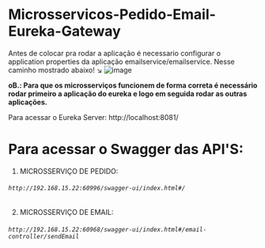 # Microsservicos-Pedido-Email-Eureka-Gateway


Antes de colocar pra rodar a aplicação é necessario configurar o application properties da aplicação emailservice/emailservice.
Nesse caminho mostrado abaixo! ↘️
![image](https://github.com/pedromatos2806/Microsservicos-SpringBoot-Pedido-Email-Eureka-Gateway/assets/112106104/2af5cdb4-8888-41ff-82cf-7866a25e6b39)

<strong>oB.: Para que os microsserviços funcionem de forma correta é necessário rodar primeiro a aplicação do eureka e logo em seguida rodar as outras aplicações.</strong>

Para acessar o Eureka Server: 
http://localhost:8081/


Para acessar o Swagger das API'S:
===

1. MICROSSERVIÇO DE PEDIDO:
###### `http://192.168.15.22:60996/swagger-ui/index.html#/`

2. MICROSSERVIÇO DE EMAIL:
###### `http://192.168.15.22:60968/swagger-ui/index.html#/email-controller/sendEmail`

 





